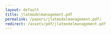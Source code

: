 ```yaml
---
layout: default
title: jlatmodelmanagement.pdf
permalink: /papers/jlatmodelmanagement.pdf/
redirect: /assets/pdf/jlatmodelmanagement.pdf
---
```

